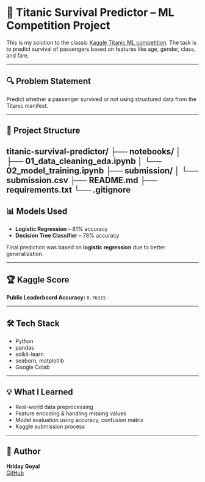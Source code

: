 # 🚢 Titanic Survival Predictor – ML Competition Project

This is my solution to the classic [Kaggle Titanic ML competition](https://www.kaggle.com/competitions/titanic). The task is to predict survival of passengers based on features like age, gender, class, and fare.

---

## 🔍 Problem Statement
Predict whether a passenger survived or not using structured data from the Titanic manifest.

---

## 📁 Project Structure
titanic-survival-predictor/
├── notebooks/
│ ├── 01_data_cleaning_eda.ipynb
│ └── 02_model_training.ipynb
├── submission/
│ └── submission.csv
├── README.md
├── requirements.txt
└── .gitignore
---

## 📊 Models Used
- **Logistic Regression** – 81% accuracy
- **Decision Tree Classifier** – 78% accuracy

Final prediction was based on **logistic regression** due to better generalization.

---

## 🏆 Kaggle Score
**Public Leaderboard Accuracy:** `0.76315`

---

## 🛠️ Tech Stack
- Python
- pandas
- scikit-learn
- seaborn, matplotlib
- Google Colab

---

## 💡 What I Learned
- Real-world data preprocessing
- Feature encoding & handling missing values
- Model evaluation using accuracy, confusion matrix
- Kaggle submission process

---

## 📌 Author
**Hriday Goyal**  
[GitHub](https://github.com/hriday-goyal)
